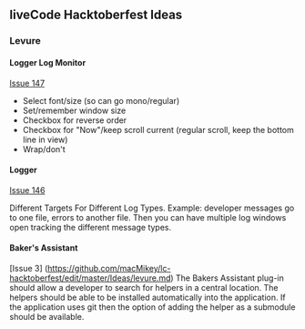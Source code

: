 ## liveCode Hacktoberfest Ideas

### Levure

#### Logger Log Monitor
[Issue 147](https://github.com/trevordevore/levure/issues/147)
-   Select font/size (so can go mono/regular)
-   Set/remember window size
-   Checkbox for reverse order
-   Checkbox for "Now"/keep scroll current (regular scroll, keep the bottom line in view)
-   Wrap/don't

#### Logger
[Issue 146](https://github.com/trevordevore/levure/issues/146)

Different Targets For Different Log Types.  Example: developer messages go to one file, errors to another file. Then you can have multiple log windows open tracking the different message types.


#### Baker's Assistant
[Issue 3] (https://github.com/macMikey/lc-hacktoberfest/edit/master/Ideas/levure.md)
The Bakers Assistant plug-in should allow a developer to search for helpers in a central location. The helpers should be able to be installed automatically into the application. If the application uses git then the option of adding the helper as a submodule should be available.
